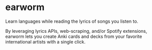 # earworm

Learn languages while reading the lyrics of songs you listen to.

By leveraging lyrics APIs, web-scraping, and/or Spotify extensions, earworm lets you create Anki cards and decks from your favorite international artists with a single click.
